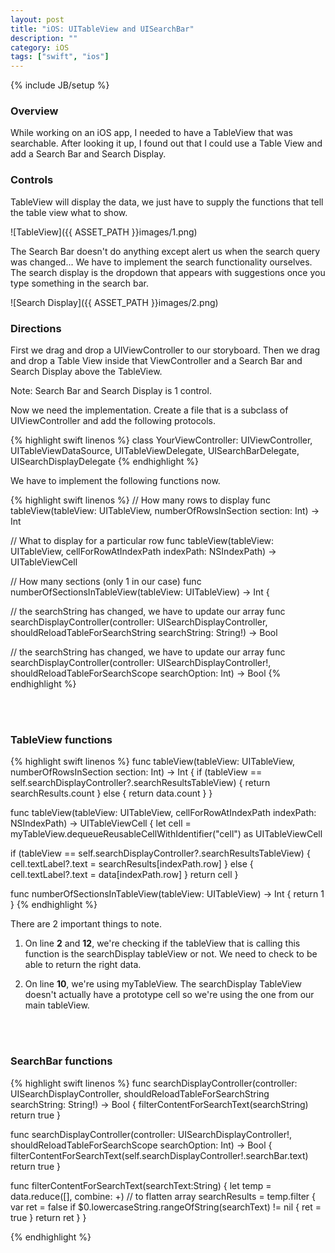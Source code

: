 ```yaml
---
layout: post
title: "iOS: UITableView and UISearchBar"
description: ""
category: iOS
tags: ["swift", "ios"]
---
```

{% include JB/setup %}

<!-- Overview -->
<h3>Overview</h3>

While working on an iOS app, I needed to have a TableView that was searchable. After looking it up, I found out that
I could use a Table View and add a Search Bar and Search Display.

<!-- Controls -->
<h3>Controls</h3>

TableView will display the data, we just have to supply the functions that tell the table view what to show.

![TableView]({{ ASSET_PATH }}images/1.png)

The Search Bar doesn't do anything except alert us when the search query was changed... We have to implement
the search functionality ourselves. The search display is the dropdown that appears with suggestions once you type something
in the search bar.

![Search Display]({{ ASSET_PATH }}images/2.png)

<!-- Directions -->
<h3>Directions</h3>

First we drag and drop a UIViewController to our storyboard.
Then we drag and drop a Table View inside that ViewController and a Search Bar and Search Display above the TableView.

Note: Search Bar and Search Display is 1 control.

Now we need the implementation. Create a file that is a subclass of UIViewController and add the following protocols.

<!-- Code -->
{% highlight swift linenos %}
class YourViewController: UIViewController, UITableViewDataSource, UITableViewDelegate, UISearchBarDelegate, UISearchDisplayDelegate
{% endhighlight %}
<!-- END Code -->

We have to implement the following functions now.

<!-- Code -->
{% highlight swift linenos %}
// How many rows to display
func tableView(tableView: UITableView, numberOfRowsInSection section: Int) -> Int

// What to display for a particular row
func tableView(tableView: UITableView, cellForRowAtIndexPath indexPath: NSIndexPath) -> UITableViewCell

// How many sections (only 1 in our case)
func numberOfSectionsInTableView(tableView: UITableView) -> Int {

// the searchString has changed, we have to update our array
func searchDisplayController(controller: UISearchDisplayController, shouldReloadTableForSearchString searchString: String!) -> Bool 

// the searchString has changed, we have to update our array
func searchDisplayController(controller: UISearchDisplayController!, shouldReloadTableForSearchScope searchOption: Int) -> Bool
{% endhighlight %}
<!-- END Code -->

<!-- TableView functions -->
<br/><br/>
<h3>TableView functions</h3>

<!-- Code -->
{% highlight swift linenos %}
func tableView(tableView: UITableView, numberOfRowsInSection section: Int) -> Int {
  if (tableView == self.searchDisplayController?.searchResultsTableView) {
      return searchResults.count
  } else {
      return data.count
  }
}

func tableView(tableView: UITableView, cellForRowAtIndexPath indexPath: NSIndexPath) -> UITableViewCell {
  let cell = myTableView.dequeueReusableCellWithIdentifier("cell") as UITableViewCell
        
  if (tableView == self.searchDisplayController?.searchResultsTableView) {
      cell.textLabel?.text = searchResults[indexPath.row]
  } else {
      cell.textLabel?.text = data[indexPath.row]
  }
  return cell
}

func numberOfSectionsInTableView(tableView: UITableView) -> Int {
  return 1
}
{% endhighlight %}
<!-- END Code -->


There are 2 important things to note. 

1. On line **2** and **12**, we're checking if the tableView that is calling
this function is the searchDisplay tableView or not. We need to check to be able to return the right data.

2. On line **10**, we're using myTableView. The searchDisplay TableView doesn't actually have a prototype cell so we're using
the one from our main tableView.

<!-- SearchBar functions -->
<br/><br/>
<h3>SearchBar functions</h3>

<!-- Code -->
{% highlight swift linenos %}
func searchDisplayController(controller: UISearchDisplayController, shouldReloadTableForSearchString searchString: String!) -> Bool {
  filterContentForSearchText(searchString)
  return true
}

func searchDisplayController(controller: UISearchDisplayController!, shouldReloadTableForSearchScope searchOption: Int) -> Bool {
  filterContentForSearchText(self.searchDisplayController!.searchBar.text)
  return true
}

func filterContentForSearchText(searchText:String) {
    let temp = data.reduce([], combine: +) // to flatten array
    searchResults = temp.filter {
        var ret = false
        if $0.lowercaseString.rangeOfString(searchText) != nil {
            ret = true
        }
        return ret
    }
}

{% endhighlight %}
<!-- END Code -->